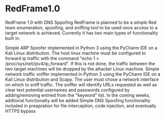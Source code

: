 # RedFrame1.0
RedFrame 1.0 with DNS Sppofing
RedFrame is planned to be a simple Red team enumeration, spoofing, and sniffing tool to be used once access to a target network is achieved. Currently it has two main types of functionality built in.

Simple ARP Spoofer implemented in Python 3 using the PyCharm IDE on a Kali Linux distribution. The host linux machine must be configured to forward ip traffic with the command "echo 1 > /proc/sys/net/ipv4/ip_forward". If this is not done, the traffic between the two target machines will be dropped by the attacker Linux machine.
Simple network traffic sniffer implemented in Python 3 using the PyCharm IDE on a Kali Linux distribution and Scapy. The user must chose a network interface on which to sniff traffic. The sniffer will identify URLs requested as well as clear text potential usernames and passwords configured by adding/removing entried from the "keyword" list. In the coming weeks, addtional functionalty will be added
Simple DNS Spoofing functionality included in preapration for file interception, code injection, and eventually HTTPS bypass
